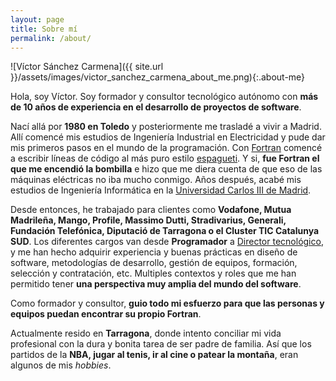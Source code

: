 ```yaml
---
layout: page
title: Sobre mí
permalink: /about/
---
```

![Víctor Sánchez Carmena]({{ site.url }}/assets/images/victor_sanchez_carmena_about_me.png){:.about-me}

Hola, soy Víctor. Soy formador y consultor tecnológico autónomo con **más de 10 años de experiencia en el desarrollo de proyectos de software**.

Nací allá por **1980 en Toledo** y posteriormente me trasladé a vivir a Madrid. Allí comencé mis estudios de Ingeniería Industrial en Electricidad y pude dar mis primeros pasos en el mundo de la programación. Con [Fortran](https://es.wikipedia.org/wiki/Fortran) comencé a escribir líneas de código al más puro estilo [espagueti](https://es.wikipedia.org/wiki/C%C3%B3digo_espagueti). Y si, **fue Fortran el que me encendió la bombilla** e hizo que me diera cuenta de que eso de las máquinas eléctricas no iba mucho conmigo. Años después, acabé mis estudios de Ingeniería Informática en la [Universidad Carlos III de Madrid](https://www.uc3m.es/Inicio).

Desde entonces, he trabajado para clientes como **Vodafone, Mutua Madrileña, Mango, Profile, Massimo Dutti, Stradivarius, Generali, Fundación Telefónica, Diputació de Tarragona o el Cluster TIC Catalunya SUD**. Los diferentes cargos van desde **Programador** a [Director tecnológico](https://es.wikipedia.org/wiki/Director_de_tecnolog%C3%ADa), y me han hecho adquirir experiencia y buenas prácticas en diseño de software, metodologías de desarrollo, gestión de equipos, formación, selección y contratación, etc. Multiples contextos y roles que me han permitido tener **una perspectiva muy amplia del mundo del software**.

Como formador y consultor, **guio todo mi esfuerzo para que las personas y equipos puedan encontrar su propio Fortran**.

Actualmente resido en **Tarragona**, donde intento conciliar mi vida profesional con la dura y bonita tarea de ser padre de familia. Así que los partidos de la **NBA, jugar al tenis, ir al cine o patear la montaña**, eran algunos de mis *hobbies*.
